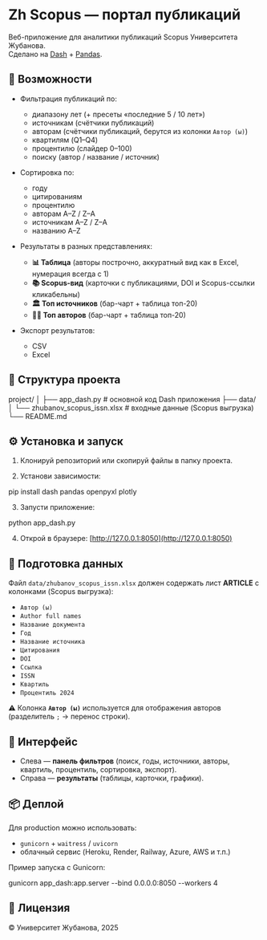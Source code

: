 # Zh Scopus — портал публикаций

Веб-приложение для аналитики публикаций Scopus Университета Жубанова.  
Сделано на [Dash](https://dash.plotly.com/) + [Pandas](https://pandas.pydata.org/).

## 🚀 Возможности

- Фильтрация публикаций по:
  - диапазону лет (+ пресеты «последние 5 / 10 лет»)
  - источникам (счётчики публикаций)
  - авторам (счётчики публикаций, берутся из колонки `Автор (ы)`)
  - квартилям (Q1–Q4)
  - процентилю (слайдер 0–100)
  - поиску (автор / название / источник)

- Сортировка по:
  - году
  - цитированиям
  - процентилю
  - авторам A–Z / Z–A
  - источникам A–Z / Z–A
  - названию A–Z

- Результаты в разных представлениях:
  - **📊 Таблица** (авторы построчно, аккуратный вид как в Excel, нумерация всегда с 1)
  - **📚 Scopus-вид** (карточки с публикациями, DOI и Scopus-ссылки кликабельны)
  - **🏛 Топ источников** (бар-чарт + таблица топ-20)
  - **👨‍💻 Топ авторов** (бар-чарт + таблица топ-20)

- Экспорт результатов:
  - CSV
  - Excel


## 📂 Структура проекта

project/
│
├── app\_dash.py                # основной код Dash приложения
├── data/
│   └── zhubanov\_scopus\_issn.xlsx   # входные данные (Scopus выгрузка)
└── README.md


## ⚙️ Установка и запуск

1. Клонируй репозиторий или скопируй файлы в папку проекта.

2. Установи зависимости:


pip install dash pandas openpyxl plotly


3. Запусти приложение:

python app_dash.py


4. Открой в браузере:
   [http://127.0.0.1:8050](http://127.0.0.1:8050)


## 📝 Подготовка данных

Файл `data/zhubanov_scopus_issn.xlsx` должен содержать лист **ARTICLE**
с колонками (Scopus выгрузка):

* `Автор (ы)`
* `Author full names`
* `Название документа`
* `Год`
* `Название источника`
* `Цитирования`
* `DOI`
* `Ссылка`
* `ISSN`
* `Квартиль`
* `Процентиль 2024`

⚠️ Колонка **`Автор (ы)`** используется для отображения авторов (разделитель `;` → перенос строки).


## 🎨 Интерфейс

* Слева — **панель фильтров** (поиск, годы, источники, авторы, квартиль, процентиль, сортировка, экспорт).
* Справа — **результаты** (таблицы, карточки, графики).



## 📦 Деплой

Для production можно использовать:

* `gunicorn` + `waitress` / `uvicorn`
* облачный сервис (Heroku, Render, Railway, Azure, AWS и т.п.)

Пример запуска с Gunicorn:

gunicorn app_dash:app.server --bind 0.0.0.0:8050 --workers 4

## 📄 Лицензия

© Университет Жубанова, 2025
